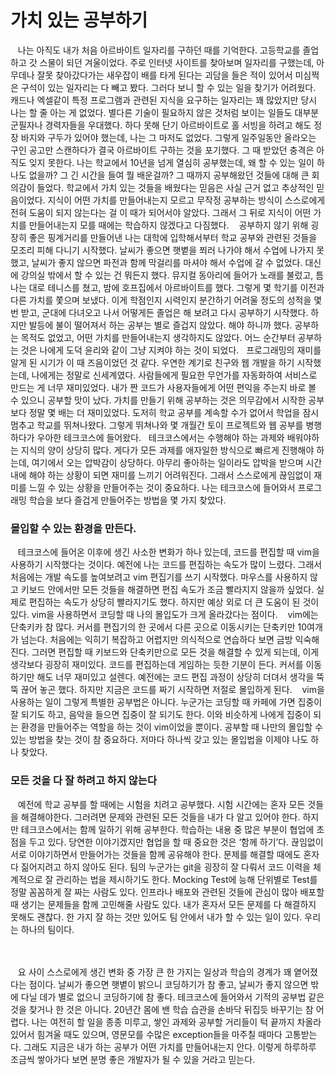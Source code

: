 # 가치 있는 공부하기
&nbsp;&nbsp; 나는 아직도 내가 처음 아르바이트 일자리를 구하던 때를 기억한다. 고등학교를 졸업하고 갓 스물이 되던 겨울이었다. 주로 인터넷 사이트를 찾아보며 일자리를 구했는데, 아무데나 잘못 찾아갔다가는 새우잡이 배를 타게 된다는 괴담을 들은 적이 있어서 미심쩍은 구석이 있는 일자리는 다 빼고 봤다. 그러다 보니 할 수 있는 일을 찾기가 어려웠다. 캐드나 엑셀같이 특정 프로그램과 관련된 지식을 요구하는 일자리는 꽤 많았지만 당시 나는 할 줄 아는 게 없었다. 별다른 기술이 필요하지 않은 것처럼 보이는 일들도 대부분 군필자나 경력자들을 우대했다. 하다 못해 단기 아르바이트로 홀 서빙을 하려고 해도 정장 바지와 구두가 있어야 했는데, 나는 그 마저도 없었다. 그렇게 일주일동안 올라오는 구인 공고만 스캔하다가 결국 아르바이트 구하는 것을 포기했다. 그 때 받았던 충격은 아직도 잊지 못한다. 나는 학교에서 10년을 넘게 열심히 공부했는데, 왜 할 수 있는 일이 하나도 없을까? 그 긴 시간을 들여 뭘 배운걸까? 그 때까지 공부해왔던 것들에 대해 큰 회의감이 들었다. 학교에서 가치 있는 것들을 배웠다는 믿음은 사실 근거 없고 추상적인 믿음이었다. 지식이 어떤 가치를 만들어내는지 모르고 무작정 공부하는 방식이 스스로에게 전혀 도움이 되지 않는다는 걸 이 때가 되어서야 알았다. 그래서 그 뒤로 지식이 어떤 가치를 만들어내는지 모를 때에는 학습하지 않겠다고 다짐했다.
&nbsp;&nbsp; 공부하지 않기 위해 굉장히 좋은 핑계거리를 만들어낸 나는 대학에 입학해서부터 학교 공부와 관련된 것들을 모조리 피해 다니기 시작했다. 날씨가 좋으면 햇볕을 쬐러 나가야 해서 수업에 나가지 못했고, 날씨가 좋지 않으면 파전과 함께 막걸리를 마셔야 해서 수업에 갈 수 없었다. 대신에 강의실 밖에서 할 수 있는 건 뭐든지 했다. 뮤지컬 동아리에 들어가 노래를 불렀고, 틈 나는 대로 테니스를 쳤고, 밤에 호프집에서 아르바이트를 했다. 그렇게 몇 학기를 이전과 다른 가치를 쫓으며 보냈다. 이게 학점인지 시력인지 분간하기 어려울 정도의 성적을 몇 번 받고, 군대에 다녀오고 나서 어떻게든 졸업은 해 보려고 다시 공부하기 시작했다. 하지만 발등에 불이 떨어져서 하는 공부는 별로 즐겁지 않았다. 해야 하니까 했다. 공부하는 목적도 없었고, 어떤 가치를 만들어내는지 생각하지도 않았다. 어느 순간부터 공부하는 것은 나에게 도덕 윤리와 같이 그냥 지켜야 하는 것이 되었다.
&nbsp;&nbsp;프로그래밍의 재미를 알게 된 시기가 이 때 즈음이었던 것 같다. 우연한 계기로 친구와 웹 개발을 하기 시작했는데, 나에게는 정말로 신세계였다. 사람들에게 필요한 무언가를 자동화하여 서비스로 만드는 게 너무 재미있었다. 내가 짠 코드가 사용자들에게 어떤 편익을 주는지 바로 볼 수 있으니 공부할 맛이 났다. 가치를 만들기 위해 공부하는 것은 의무감에서 시작한 공부보다 정말 몇 배는 더 재미있었다. 도저히 학교 공부를 계속할 수가 없어서 학업을 잠시 멈추고 학교를 뛰쳐나왔다. 그렇게 뛰쳐나와 몇 개월간 토이 프로젝트와 웹 공부를 병행하다가 우아한 테크코스에 들어왔다. 
&nbsp;&nbsp;테크코스에서는 수행해야 하는 과제와 배워야하는 지식의 양이 상당히 많다. 게다가 모든 과제를 애자일한 방식으로 빠르게 진행해야 하는데, 여기에서 오는 압박감이 상당하다. 아무리 좋아하는 일이라도 압박을 받으며 시간 내에 해야 하는 상황이 되면 재미를 느끼기 어려워진다. 그래서 스스로에게 끊임없이 재미를 느낄 수 있는 상황을 만들어주는 것이 중요하다. 나는 테크코스에 들어와서 프로그래밍 학습을 보다 즐겁게 만들어주는 방법을 몇 가지 찾았다. 

### 몰입할 수 있는 환경을 만든다.
&nbsp;&nbsp; 테크코스에 들어온 이후에 생긴 사소한 변화가 하나 있는데, 코드를 편집할 때 vim을 사용하기 시작했다는 것이다. 예전에 나는 코드를 편집하는 속도가 많이 느렸다. 그래서 처음에는 개발 속도를 높여보려고 vim 편집기를 쓰기 시작했다. 마우스를 사용하지 않고 키보드 안에서만 모든 것들을 해결하면 편집 속도가 조금 빨라지지 않을까 싶었다. 실제로 편집하는 속도가 상당히 빨라지기도 했다. 하지만 예상 외로 더 큰 도움이 된 것이 있다. vim을 사용하면서 코딩할 때 나의 몰입도가 크게 올라갔다는 점이다. 
&nbsp;&nbsp; vim에는 단축키카 참 많다. 커서를 편집기의 한 곳에서 다른 곳으로 이동시키는 단축키만 10여개가 넘는다. 처음에는 익히기 복잡하고 어렵지만 의식적으로 연습하다 보면 금방 익숙해진다. 그러면 편집할 때 키보드와 단축키만으로 모든 것을 해결할 수 있게 되는데, 이게 생각보다 굉장히 재미있다. 코드를 편집하는데 게임하는 듯한 기분이 든다. 커서를 이동하기만 해도 너무 재미있고 설렌다. 예전에는 코드 편집 과정이 상당히 더뎌서 생각을 뚝뚝 끊어 놓곤 했다. 하지만 지금은 코드를 짜기 시작하면 저절로 몰입하게 된다.
&nbsp;&nbsp; vim을 사용하는 일이 그렇게 특별한 공부법은 아니다. 누군가는 코딩할 때 카페에 가면 집중이 잘 되기도 하고, 음악을 들으면 집중이 잘 되기도 한다. 이와 비슷하게 나에게 집중이 되는 환경을 만들어주는 역할을 하는 것이 vim이었을 뿐이다. 공부할 때 나만의 몰입할 수 있는 방법을 찾는 것이 참 중요하다. 저마다 하나씩 갖고 있는 몰입법을 이제야 나도 하나 찾았다.

### 모든 것을 다 잘 하려고 하지 않는다
&nbsp;&nbsp; 예전에 학교 공부를 할 때에는 시험을 치려고 공부했다. 시험 시간에는 혼자 모든 것들을 해결해야한다. 그러려면 문제와 관련된 모든 것들을 내가 다 알고 있어야 한다. 하지만 테크코스에서는 함께 일하기 위해 공부한다. 학습하는 내용 중 많은 부분이 협업에 초점을 두고 있다. 당연한 이야기겠지만 협업을 할 때 중요한 것은 ‘함께 하기’다. 끊임없이 서로 이야기하면서 만들어가는 것들을 함께 공유해야 한다. 문제를 해결할 때에도 혼자 다 짊어지려고 하지 않아도 된다. 팀의 누군가는 git을 굉장히 잘 다뤄서 코드 이력을 체계적으로 잘 관리하는 법을 제시하기도 한다. Mocking Test에 능해 단위별로 Test를 정말 꼼꼼하게 잘 짜는 사람도 있다. 인프라나 배포와 관련된 것들에 관심이 많아 배포할 때 생기는 문제들을 함께 고민해줄 사람도 있다. 내가 혼자서 모든 문제를 다 해결하지 못해도 괜찮다. 한 가지 잘 하는 것만 있어도 팀 안에서 내가 할 수 있는 일이 있다. 우리는 하나의 팀이다.  

<br><br>
&nbsp;&nbsp; 요 사이 스스로에게 생긴 변화 중 가장 큰 한 가지는 일상과 학습의 경계가 꽤 옅어졌다는 점이다. 날씨가 좋으면 햇볕이 밝으니 코딩하기가 참 좋고, 날씨가 좋지 않으면 밖에 다닐 데가 별로 없으니 코딩하기에 참 좋다. 테크코스에 들어와서 기적의 공부법 같은 것을 찾거나 한 것은 아니다. 20년간 몸에 밴 학습 습관을 손바닥 뒤집듯 바꾸기는 참 어렵다. 나는 여전히 할 일을 종종 미루고, 쌓인 과제와 공부할 거리들이 턱 끝까지 차올라 있어서 힘겨울 때도 있으며, 영문모를 수많은 exception들을 마주칠 때마다 고통받는다. 그래도 지금은 내가 하는 공부가 어떤 가치를 만들어내는지 안다. 이렇게 하루하루 조금씩 쌓아가다 보면 분명 좋은 개발자가 될 수 있을 거라고 믿는다.
